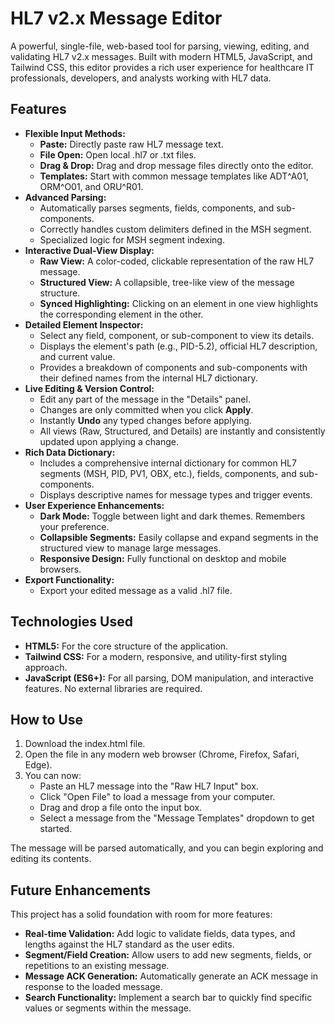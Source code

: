 # **HL7 v2.x Message Editor**

A powerful, single-file, web-based tool for parsing, viewing, editing, and validating HL7 v2.x messages. Built with modern HTML5, JavaScript, and Tailwind CSS, this editor provides a rich user experience for healthcare IT professionals, developers, and analysts working with HL7 data.

## **Features**

* **Flexible Input Methods:**  
  * **Paste:** Directly paste raw HL7 message text.  
  * **File Open:** Open local .hl7 or .txt files.  
  * **Drag & Drop:** Drag and drop message files directly onto the editor.  
  * **Templates:** Start with common message templates like ADT^A01, ORM^O01, and ORU^R01.  
* **Advanced Parsing:**  
  * Automatically parses segments, fields, components, and sub-components.  
  * Correctly handles custom delimiters defined in the MSH segment.  
  * Specialized logic for MSH segment indexing.  
* **Interactive Dual-View Display:**  
  * **Raw View:** A color-coded, clickable representation of the raw HL7 message.  
  * **Structured View:** A collapsible, tree-like view of the message structure.  
  * **Synced Highlighting:** Clicking on an element in one view highlights the corresponding element in the other.  
* **Detailed Element Inspector:**  
  * Select any field, component, or sub-component to view its details.  
  * Displays the element's path (e.g., PID-5.2), official HL7 description, and current value.  
  * Provides a breakdown of components and sub-components with their defined names from the internal HL7 dictionary.  
* **Live Editing & Version Control:**  
  * Edit any part of the message in the "Details" panel.  
  * Changes are only committed when you click **Apply**.  
  * Instantly **Undo** any typed changes before applying.  
  * All views (Raw, Structured, and Details) are instantly and consistently updated upon applying a change.  
* **Rich Data Dictionary:**  
  * Includes a comprehensive internal dictionary for common HL7 segments (MSH, PID, PV1, OBX, etc.), fields, components, and sub-components.  
  * Displays descriptive names for message types and trigger events.  
* **User Experience Enhancements:**  
  * **Dark Mode:** Toggle between light and dark themes. Remembers your preference.  
  * **Collapsible Segments:** Easily collapse and expand segments in the structured view to manage large messages.  
  * **Responsive Design:** Fully functional on desktop and mobile browsers.  
* **Export Functionality:**  
  * Export your edited message as a valid .hl7 file.

## **Technologies Used**

* **HTML5:** For the core structure of the application.  
* **Tailwind CSS:** For a modern, responsive, and utility-first styling approach.  
* **JavaScript (ES6+):** For all parsing, DOM manipulation, and interactive features. No external libraries are required.

## **How to Use**

1. Download the index.html file.  
2. Open the file in any modern web browser (Chrome, Firefox, Safari, Edge).  
3. You can now:  
   * Paste an HL7 message into the "Raw HL7 Input" box.  
   * Click "Open File" to load a message from your computer.  
   * Drag and drop a file onto the input box.  
   * Select a message from the "Message Templates" dropdown to get started.

The message will be parsed automatically, and you can begin exploring and editing its contents.

## **Future Enhancements**

This project has a solid foundation with room for more features:

* **Real-time Validation:** Add logic to validate fields, data types, and lengths against the HL7 standard as the user edits.  
* **Segment/Field Creation:** Allow users to add new segments, fields, or repetitions to an existing message.  
* **Message ACK Generation:** Automatically generate an ACK message in response to the loaded message.  
* **Search Functionality:** Implement a search bar to quickly find specific values or segments within the message.

